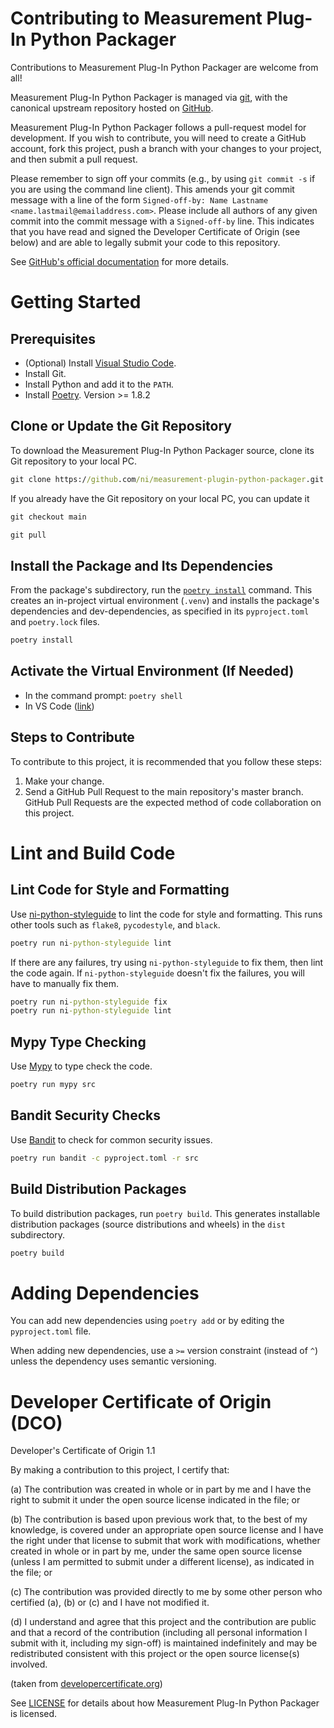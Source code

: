 # Contributing to Measurement Plug-In Python Packager

Contributions to Measurement Plug-In Python Packager are welcome from all!

Measurement Plug-In Python Packager is managed via [git](https://git-scm.com), with the canonical upstream
repository hosted on [GitHub](https://github.com/ni/measurement-plugin-python-packager).

Measurement Plug-In Python Packager follows a pull-request model for development.  If you wish to
contribute, you will need to create a GitHub account, fork this project, push a
branch with your changes to your project, and then submit a pull request.

Please remember to sign off your commits (e.g., by using `git commit -s` if you
are using the command line client). This amends your git commit message with a line
of the form `Signed-off-by: Name Lastname <name.lastmail@emailaddress.com>`. Please
include all authors of any given commit into the commit message with a
`Signed-off-by` line. This indicates that you have read and signed the Developer
Certificate of Origin (see below) and are able to legally submit your code to
this repository.

See [GitHub's official documentation](https://help.github.com/articles/using-pull-requests/) for more details.

# Getting Started

## Prerequisites

- (Optional) Install [Visual Studio Code](https://code.visualstudio.com/download).
- Install Git.
- Install Python and add it to the `PATH`.
- Install [Poetry](https://python-poetry.org/docs/#installation). Version >= 1.8.2

## Clone or Update the Git Repository

To download the Measurement Plug-In Python Packager source, clone its Git
repository to your local PC.

```cmd
git clone https://github.com/ni/measurement-plugin-python-packager.git
```

If you already have the Git repository on your local PC, you can update it

```cmd
git checkout main

git pull
```

## Install the Package and Its Dependencies

From the package's subdirectory, run the [`poetry install`](https://python-poetry.org/docs/cli/#install)
command. This creates an in-project virtual environment (`.venv`) and installs
the package's dependencies and dev-dependencies, as specified in its
`pyproject.toml` and `poetry.lock` files.

```cmd
poetry install
```

## Activate the Virtual Environment (If Needed)

- In the command prompt: `poetry shell`
- In VS Code ([link](https://code.visualstudio.com/docs/python/environments#_select-and-activate-an-environment))

## Steps to Contribute

To contribute to this project, it is recommended that you follow these steps:

1. Make your change.
2. Send a GitHub Pull Request to the main repository's master branch. GitHub
   Pull Requests are the expected method of code collaboration on this project.

# Lint and Build Code

## Lint Code for Style and Formatting

Use [ni-python-styleguide](https://github.com/ni/python-styleguide) to lint the
code for style and formatting. This runs other tools such as `flake8`,
`pycodestyle`, and `black`.

```cmd
poetry run ni-python-styleguide lint
```

If there are any failures, try using `ni-python-styleguide` to fix them, then
lint the code again. If `ni-python-styleguide` doesn't fix the failures, you
will have to manually fix them.

```cmd
poetry run ni-python-styleguide fix
poetry run ni-python-styleguide lint
```

## Mypy Type Checking

Use [Mypy](https://pypi.org/project/mypy/) to type check the code.

```cmd
poetry run mypy src
```

## Bandit Security Checks

Use [Bandit](https://pypi.org/project/bandit/) to check for common security issues.

```cmd
poetry run bandit -c pyproject.toml -r src
```

## Build Distribution Packages

To build distribution packages, run `poetry build`. This generates installable
distribution packages (source distributions and wheels) in the `dist`
subdirectory.

```cmd
poetry build
```

# Adding Dependencies

You can add new dependencies using `poetry add` or by editing the `pyproject.toml` file.

When adding new dependencies, use a `>=` version constraint (instead of `^`)
unless the dependency uses semantic versioning.

# Developer Certificate of Origin (DCO)

   Developer's Certificate of Origin 1.1

   By making a contribution to this project, I certify that:

   (a) The contribution was created in whole or in part by me and I
       have the right to submit it under the open source license
       indicated in the file; or

   (b) The contribution is based upon previous work that, to the best
       of my knowledge, is covered under an appropriate open source
       license and I have the right under that license to submit that
       work with modifications, whether created in whole or in part
       by me, under the same open source license (unless I am
       permitted to submit under a different license), as indicated
       in the file; or

   (c) The contribution was provided directly to me by some other
       person who certified (a), (b) or (c) and I have not modified
       it.

   (d) I understand and agree that this project and the contribution
       are public and that a record of the contribution (including all
       personal information I submit with it, including my sign-off) is
       maintained indefinitely and may be redistributed consistent with
       this project or the open source license(s) involved.

(taken from [developercertificate.org](https://developercertificate.org/))

See [LICENSE](https://github.com/ni/measurement-plugin-python-packager/blob/main/LICENSE)
for details about how Measurement Plug-In Python Packager is licensed.
